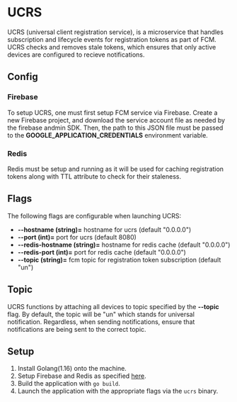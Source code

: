 # **UCRS**
UCRS (universal client registration service), is a microservice that handles 
subscription and lifecycle events for registration tokens as part of FCM. UCRS
checks and removes stale tokens, which ensures that only active devices are configured
to recieve notifications.

## **Config**

### **Firebase**
To setup UCRS, one must first setup FCM service via Firebase. Create a new Firebase project,
and download the service account file as needed by the firebase andmin SDK. Then, the path
to this JSON file must be passed to the **GOOGLE_APPLICATION_CREDENTIALS** environment variable.

### **Redis**
Redis must be setup and running as it will be used for caching registration tokens along with TTL
attribute to check for their staleness.

## **Flags**
The following flags are configurable when launching UCRS:
- **--hostname (string)=** hostname for ucrs (default "0.0.0.0")
- **--port (int)=** port for ucrs (default 8080)
- **--redis-hostname (string)=** hostname for redis cache (default "0.0.0.0")
- **--redis-port (int)=** port for redis cache (default "0.0.0.0")
- **--topic (string)=** fcm topic for registration token subscription (default "un")

## **Topic**
UCRS functions by attaching all devices to topic specified by the **--topic** flag. By default,
the topic will be "un" which stands for universal notification. Regardless, when sending
notifications, ensure that notifications are being sent to the correct topic.

## Setup
1. Install Golang(1.16) onto the machine.
2. Setup Firebase and Redis as specified [here](#config).
3. Build the application with `go build`.
4. Launch the application with the appropriate flags via the `ucrs` binary.
